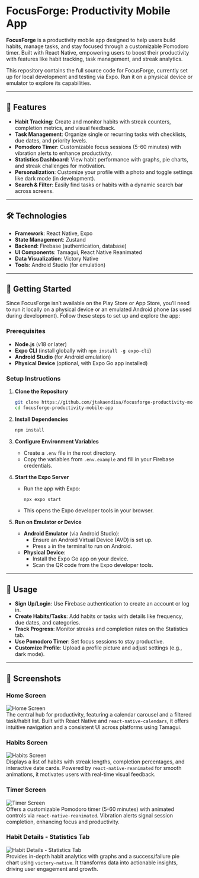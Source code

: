 # FocusForge: Productivity Mobile App

**FocusForge** is a productivity mobile app designed to help users build habits, manage tasks, and stay focused through a customizable Pomodoro timer. Built with React Native, empowering users to boost their productivity with features like habit tracking, task management, and streak analytics.

This repository contains the full source code for FocusForge, currently set up for local development and testing via Expo. Run it on a physical device or emulator to explore its capabilities.

---

## 🌟 Features

- **Habit Tracking**: Create and monitor habits with streak counters, completion metrics, and visual feedback.
- **Task Management**: Organize single or recurring tasks with checklists, due dates, and priority levels.
- **Pomodoro Timer**: Customizable focus sessions (5-60 minutes) with vibration alerts to enhance productivity.
- **Statistics Dashboard**: View habit performance with graphs, pie charts, and streak challenges for motivation.
- **Personalization**: Customize your profile with a photo and toggle settings like dark mode (in development).
- **Search & Filter**: Easily find tasks or habits with a dynamic search bar across screens.

---

## 🛠️ Technologies

- **Framework**: React Native, Expo
- **State Management**: Zustand
- **Backend**: Firebase (authentication, database)
- **UI Components**: Tamagui, React Native Reanimated
- **Data Visualization**: Victory Native
- **Tools**: Android Studio (for emulation)

---

## 🚀 Getting Started

Since FocusForge isn’t available on the Play Store or App Store, you’ll need to run it locally on a physical device or an emulated Android phone (as used during development). Follow these steps to set up and explore the app:

### Prerequisites

- **Node.js** (v18 or later)
- **Expo CLI** (install globally with `npm install -g expo-cli`)
- **Android Studio** (for Android emulation)
- **Physical Device** (optional, with Expo Go app installed)

### Setup Instructions

1. **Clone the Repository**

   ```bash
   git clone https://github.com/jtakaendisa/focusforge-productivity-mobile-app.git
   cd focusforge-productivity-mobile-app
   ```

2. **Install Dependencies**

   ```bash
   npm install
   ```

3. **Configure Environment Variables**

   - Create a `.env` file in the root directory.
   - Copy the variables from `.env.example` and fill in your Firebase credentials.

4. **Start the Expo Server**

   - Run the app with Expo:
     ```bash
     npx expo start
     ```
   - This opens the Expo developer tools in your browser.

5. **Run on Emulator or Device**
   - **Android Emulator** (via Android Studio):
     - Ensure an Android Virtual Device (AVD) is set up.
     - Press `a` in the terminal to run on Android.
   - **Physical Device**:
     - Install the Expo Go app on your device.
     - Scan the QR code from the Expo developer tools.

---

## 📖 Usage

- **Sign Up/Login**: Use Firebase authentication to create an account or log in.
- **Create Habits/Tasks**: Add habits or tasks with details like frequency, due dates, and categories.
- **Track Progress**: Monitor streaks and completion rates on the Statistics tab.
- **Use Pomodoro Timer**: Set focus sessions to stay productive.
- **Customize Profile**: Upload a profile picture and adjust settings (e.g., dark mode).

---

## 📸 Screenshots

### Home Screen

![Home Screen](assets/home-screen.webp)  
The central hub for productivity, featuring a calendar carousel and a filtered task/habit list. Built with React Native and `react-native-calendars`, it offers intuitive navigation and a consistent UI across platforms using Tamagui.

### Habits Screen

![Habits Screen](assets/habits-screen.webp)  
Displays a list of habits with streak lengths, completion percentages, and interactive date cards. Powered by `react-native-reanimated` for smooth animations, it motivates users with real-time visual feedback.

### Timer Screen

![Timer Screen](assets/timer-screen.webp)  
Offers a customizable Pomodoro timer (5-60 minutes) with animated controls via `react-native-reanimated`. Vibration alerts signal session completion, enhancing focus and productivity.

### Habit Details - Statistics Tab

![Habit Details - Statistics Tab](assets/habit-details-statistics.webp)  
Provides in-depth habit analytics with graphs and a success/failure pie chart using `victory-native`. It transforms data into actionable insights, driving user engagement and growth.
